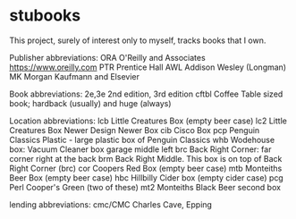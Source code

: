 # stubooks

This project, surely of interest only to myself, tracks books
that I own.

Publisher abbreviations:
ORA	O'Reilly and Associates https://www.oreilly.com
PTR     Prentice Hall
AWL     Addison Wesley (Longman)
MK      Morgan Kaufmann and Elsevier

Book abbreviations:
2e,3e   2nd edition, 3rd edition
cftbl   Coffee Table sized book; hardback (usually) and huge (always)

Location abbreviations:
lcb    Little Creatures Box (empty beer case)
lc2    Little Creatures Box Newer Design Newer Box
cib    Cisco Box
pcp    Penguin Classics Plastic - large plastic box of Penguin Classics
whb    Wodehouse box: Vacuum Cleaner box garage middle left
brc    Back Right Corner: far corner right at the back
brm    Back Right Middle. This box is on top of Back Right Corner (brc)
cor    Coopers Red Box (empty beer case)
mtb    Monteiths Beer Box (empty beer case)
hbc    Hillbilly Cider box (empty cider case)
pcg    Perl Cooper's Green (two of these)
mt2    Monteiths Black Beer second box

lending abbreviations:
cmc/CMC Charles Cave, Epping
